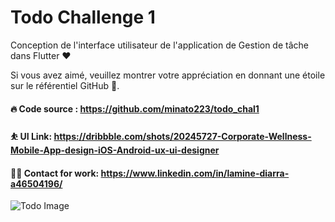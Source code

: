 # Todo Challenge 1

Conception de l'interface utilisateur de l'application de Gestion de tâche dans Flutter ❤️

Si vous avez aimé, veuillez montrer votre appréciation en donnant une étoile sur le référentiel GitHub 🚀.

#### 🔥 Code source : https://github.com/minato223/todo_chal1
#### ⛹️ UI Link: https://dribbble.com/shots/20245727-Corporate-Wellness-Mobile-App-design-iOS-Android-ux-ui-designer
#### 👨‍💻 Contact for work: https://www.linkedin.com/in/lamine-diarra-a46504196/
![Todo Image](https://cdn.dribbble.com/userupload/4214233/file/original-a4c80caf8bc6bcccd9ff44fc43c4f41d.png)
